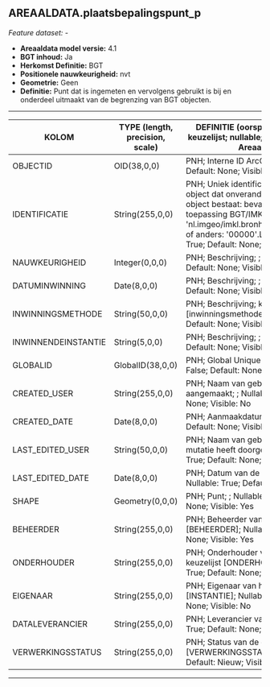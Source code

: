 ## AREAALDATA.plaatsbepalingspunt_p

*Feature dataset: -*

* __Areaaldata model versie:__ 4.1
* __BGT inhoud:__ Ja
* __Herkomst Definitie:__ BGT
* __Positionele nauwkeurigheid:__ nvt
* __Geometrie:__ Geen
* __Definitie:__ Punt dat is ingemeten en vervolgens gebruikt is bij en onderdeel uitmaakt van de begrenzing van BGT objecten.


***

|KOLOM                              |TYPE (length, precision, scale)          	        |DEFINITIE (oorsprong; beschrijving; keuzelijst; nullable; default; zichtbaar in Areaalviewer)|
|------                          	|----          	        |-----    |
|OBJECTID                           |OID(38,0,0)            |PNH; Interne ID ArcGIS; ; Nullable: False; Default: None; Visible: Yes|
|IDENTIFICATIE                      |String(255,0,0)        |PNH; Uniek identificatienummer voor het object dat onveranderlijk is zolang het object bestaat: bevat indien van toepassing BGT/IMKL ID in format 'nl.imgeo/imkl.bronhouderscode.LokaalID' of anders: '00000'.LokaalID; ; Nullable: True; Default: None; Visible: No|
|NAUWKEURIGHEID                     |Integer(0,0,0)         |PNH; Beschrijving; ; Nullable: True; Default: None; Visible: No|
|DATUMINWINNING                     |Date(8,0,0)            |PNH; Beschrijving; ; Nullable: False; Default: None; Visible: No|
|INWINNINGSMETHODE                  |String(50,0,0)         |PNH; Beschrijving; keuzelijst [inwinningsmethode]; Nullable: False; Default: None; Visible: No|
|INWINNENDEINSTANTIE                |String(5,0,0)          |PNH; Beschrijving; ; Nullable: True; Default: None; Visible: No|
|GLOBALID                           |GlobalID(38,0,0)       |PNH; Global Unique Identifier; ; Nullable: False; Default: None; Visible: No|
|CREATED_USER                       |String(255,0,0)        |PNH; Naam van gebruiker die de rij heeft aangemaakt; ; Nullable: True; Default: None; Visible: No|
|CREATED_DATE                       |Date(8,0,0)            |PNH; Aanmaakdatum; ; Nullable: True; Default: None; Visible: No|
|LAST_EDITED_USER                   |String(50,0,0)         |PNH; Naam van gebruiker die de laatste mutatie heeft doorgevoerd; ; Nullable: True; Default: None; Visible: No|
|LAST_EDITED_DATE                   |Date(8,0,0)            |PNH; Datum van de laatste mutatie; ; Nullable: True; Default: None; Visible: No|
|SHAPE                              |Geometry(0,0,0)        |PNH; Punt; ; Nullable: False; Default: None; Visible: Yes|
|BEHEERDER                          |String(255,0,0)        |PNH; Beheerder van het object; keuzelijst [BEHEERDER]; Nullable: True; Default: None; Visible: Yes|
|ONDERHOUDER                        |String(255,0,0)        |PNH; Onderhouder van het object; keuzelijst [ONDERHOUDER]; Nullable: True; Default: None; Visible: No|
|EIGENAAR                           |String(255,0,0)        |PNH; Eigenaar van het object; keuzelijst [INSTANTIE]; Nullable: True; Default: None; Visible: No|
|DATALEVERANCIER                    |String(255,0,0)        |PNH; Leverancier van de data; ; Nullable: True; Default: None; Visible: No|
|VERWERKINGSSTATUS                  |String(255,0,0)        |PNH; Status van de gegevens; keuzelijst [VERWERKINGSSTATUS]; Nullable: False; Default: Nieuw; Visible: Yes|

***
